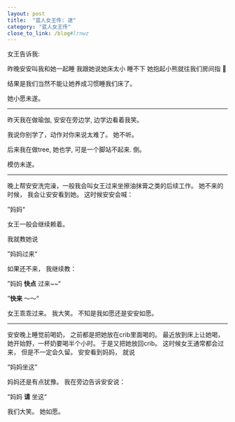 ```yaml
---
layout: post
title:  "蓝人女王传: 遂"
category: "蓝人女王传"
close_to_link: /blog#lrnwz
---
```


女王告诉我:

昨晚安安叫我和她一起睡 我跟她说她床太小 睡不下 她抱起小熊就往我们房间指 😬

结果是我们当然不能让她养成习惯睡我们床了。

她小愿未遂。

---

昨天我在做瑜伽, 安安在旁边学, 边学边看着我笑。

我说你别学了，动作对你来说太难了。
她不听。

后来我在做tree, 她也学, 可是一个脚站不起来.
倒。

模仿未遂。

---

晚上帮安安洗完澡，一般我会叫女王过来坐擦油抹膏之类的后续工作。
她不来的时候， 我会让安安看到她。
这时候安安会喊：

”妈妈“

女王一般会继续赖着。

我就教她说

”妈妈过来“

如果还不来， 我继续教：

”妈妈 **快点** 过来~~“

”**快来** ～～“

女王乖乖过来。
我大笑。
不知是我如愿还是安安如愿。

---

安安晚上睡觉前喝奶， 之前都是把她放在crib里面喝的。 最近放到床上让她喝， 她开始野，一杯奶要喝半个小时。
于是又把她放回crib。 这时候女王通常都会过来， 但是不一定会久留。
安安看到妈妈， 就说

“妈妈坐这”

妈妈还是有点犹豫。
我在旁边告诉安安说：

“妈妈 **请** 坐这“

我们大笑。
她如愿。